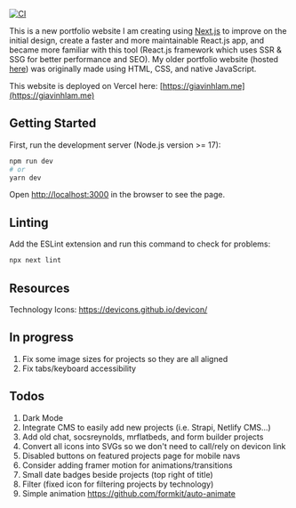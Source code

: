 [![CI](https://github.com/GV79/portfolio-new/actions/workflows/main.yml/badge.svg)](https://github.com/GV79/portfolio-new/actions/workflows/main.yml)

This is a new portfolio website I am creating using [Next.js](https://nextjs.org/) to improve on the initial design, create a faster and more maintainable React.js app, and became more familiar with this tool (React.js framework which uses SSR & SSG for better performance and SEO). My older portfolio website (hosted [here](https://eloquent-bhaskara-4b11e4.netlify.app/)) was originally made using HTML, CSS, and native JavaScript.

This website is deployed on Vercel here: [https://giavinhlam.me](https://giavinhlam.me)

## Getting Started

First, run the development server (Node.js version >= 17):

```bash
npm run dev
# or
yarn dev
```

Open [http://localhost:3000](http://localhost:3000) in the browser to see the page.

## Linting

Add the ESLint extension and run this command to check for problems:

```bash
npx next lint
```

## Resources

Technology Icons: https://devicons.github.io/devicon/

## In progress

1. Fix some image sizes for projects so they are all aligned
2. Fix tabs/keyboard accessibility

## Todos

1. Dark Mode
2. Integrate CMS to easily add new projects (i.e. Strapi, Netlify CMS...)
3. Add old chat, socsreynolds, mrflatbeds, and form builder projects
4. Convert all icons into SVGs so we don't need to call/rely on devicon link
5. Disabled buttons on featured projects page for mobile navs
6. Consider adding framer motion for animations/transitions
7. Small date badges beside projects (top right of title)
8. Filter (fixed icon for filtering projects by technology)
9. Simple animation https://github.com/formkit/auto-animate
